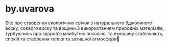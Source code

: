 # by.uvarova
Site про створення екологічних свічок з натурального бджолиного воску, соєвого воску та вощини.З використанням природніх матеріалів, турбуючись про здоров'я майбутніх поколінь, та емоційну стабільність, спокій та створення теплої та затишної атмосфери🫶
